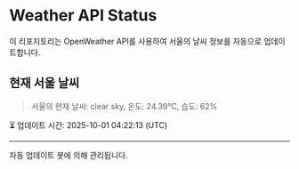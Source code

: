 
# Weather API Status

이 리포지토리는 OpenWeather API를 사용하여 서울의 날씨 정보를 자동으로 업데이트합니다.

## 현재 서울 날씨
> 서울의 현재 날씨: clear sky, 온도: 24.39°C, 습도: 62%

⏳ 업데이트 시간: 2025-10-01 04:22:13 (UTC)

---
자동 업데이트 봇에 의해 관리됩니다.
